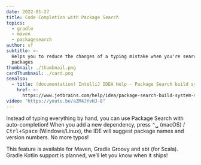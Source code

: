 ```yaml
---
date: 2022-01-27
title: Code Completion with Package Search
topics:
  - gradle
  - maven
  - packagesearch
author: sf
subtitle: >-
  Helps you to reduce the changes of a typing mistake when you're searching for
  packages
thumbnail: ./thumbnail.png
cardThumbnail: ./card.png
seealso:
  - title: (documentation) IntelliJ IDEA Help - Package Search build system support
    href: >-
      https://www.jetbrains.com/help/idea/package-search-build-system-support-limitations.html#maven_support
video: "https://youtu.be/aZM4JYvHJ-8"
---
```


Instead of typing everything by hand, you can use Package Search with auto-completion! When you add a new dependency, press <kbd>⌃␣</kbd> (macOS) / <kbd>Ctrl+Space</kbd> (Windows/Linux), the IDE will suggest package names and version numbers. No more typos!

This feature is available for Maven, Gradle Groovy and sbt (for Scala). Gradle Kotlin support is planned, we’ll let you know when it ships!
